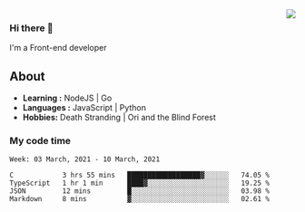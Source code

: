 <img align='right' src="https://github-readme-stats.vercel.app/api?username=strugglebak&show_icons=true">

### Hi there 👋

I'm a Front-end developer

## About

-  **Learning :** NodeJS | Go
-  **Languages :** JavaScript | Python
-  **Hobbies:** Death Stranding | Ori and the Blind Forest

### My code time

<!--START_SECTION:waka-->
```text
Week: 03 March, 2021 - 10 March, 2021

C            3 hrs 55 mins   ██████████████████▓░░░░░░   74.05 % 
TypeScript   1 hr 1 min      ████▓░░░░░░░░░░░░░░░░░░░░   19.25 % 
JSON         12 mins         █░░░░░░░░░░░░░░░░░░░░░░░░   03.98 % 
Markdown     8 mins          ▓░░░░░░░░░░░░░░░░░░░░░░░░   02.61 % 
```
<!--END_SECTION:waka-->
